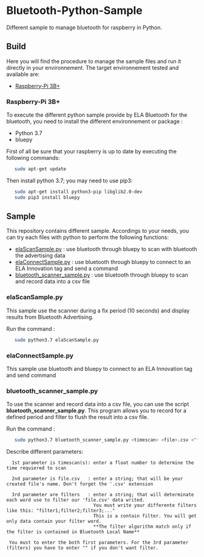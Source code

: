 # Bluetooth-Python-Sample
Different sample to manage bluetooth for raspberry in Python.

## Build
Here you will find the procedure to manage the sample files and run it directly in your environnement. The target environnement tested and available are:
-   [Raspberry-Pi 3B+](#raspberry-pi-3b+)

### Raspberry-Pi 3B+
To execute the different python sample provide by ELA Bluetooth for the bluetooth, you need to install the different environnement or package :
- Python 3.7
- bluepy

First of all be sure that your raspberry is up to date by executing the following commands:
```bash
   sudo apt-get update
```

Then install python 3.7; you may need to use pip3:

```bash
   sudo apt-get install python3-pip libglib2.0-dev
   sudo pip3 install bluepy
```

## Sample
This repository contains different sample. Accordings to your needs, you can try each files with python to perform the following functions:
- [elaScanSample.py](#elaScanSample.py) : use bluetooth through bluepy to scan with bluetooth the advertising data
- [elaConnectSample.py](#elaConnectSample.py) : use bluetooth through bluepy to connect to an ELA Innovation tag and send a command
- [bluetooth_scanner_sample.py](#bluetooth_scanner_sample.py) : use bluetooth through bluepy to scan and record data into a csv file

### elaScanSample.py
This sample use the scanner during a fix period (10 seconds) and display results from Bluetooth Advertising.

Run the command  : 
```bash
   sudo python3.7 elaScanSample.py
  ```

### elaConnectSample.py
This sample use bluetooth and bluepy to connect to an ELA Innovation tag and send command

### bluetooth_scanner_sample.py
To use the scanner and record data into a csv file, you can use the script **bluetooth_scanner_sample.py**. This program allows you to record for a defined period and filter to flush the result into a csv file.

Run the command  : 
```bash
   sudo python3.7 bluetooth_scanner_sample.py <timescan> <file>.csv <"filters">
  ```
Describe different parameters:

      1st parameter is timescan(s): enter a float number to determine the time requiered to scan
   
      2nd parameter is file.csv   : enter a string; that will be your created file's name. Don't forget the '.csv' extension
   
      3rd parameter are filters   : enter a string; that will determinate each word use to filter our 'file.csv' data writed.
                                    You must write your differente filters like this: "filter1;filter2;filter3;..."
                                    This is a contain filter. You will get only data contain your filter word.
                                    **The filter algorithm match only if the filter is contained in Bluetooth Local Name**
                                    
     You must to enter the both first parameters. For the 3rd parameter (filters) you have to enter "" if you don't want filter.
